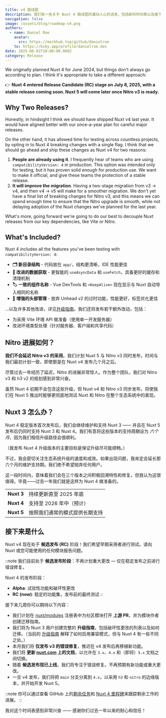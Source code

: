 ```yaml
---
title: v4 路线图
description: 我们有一些关于 Nuxt 4 路线图的激动人心的消息，包括新的时间表以及接下来几周的预期内容。
navigation: false
image: /assets/blog/roadmap-v4.png
authors:
  - name: Daniel Roe
    avatar:
      src: https://markhub.top/github/danielroe
    to: https://bsky.app/profile/danielroe.dev
date: 2025-06-02T10:00:00.000Z
category: Release
---
```


We originally planned Nuxt 4 for June 2024, but things don't always go according to plan. I think it's appropriate to take a different approach:

👉 **Nuxt 4 entered Release Candidate (RC) stage on July 8, 2025, with a stable release coming soon. Nuxt 5 will come later once Nitro v3 is ready.**


## Why Two Releases?

Honestly, in hindsight I think we should have shipped Nuxt v4 last year. It would have aligned better with our once-a-year plan for careful major releases.

On the other hand, it has allowed time for testing across countless projects, by opting in to Nuxt 4 breaking changes with a single flag. I think that we should go ahead and ship these changes as Nuxt v4 for two reasons:

1. **People are already using it**. I frequently hear of teams who are using `compatibilityVersion: 4` in production. This option was _intended_ only for testing, but it has proven solid enough for production use. We want to make it official, and give these teams the protection of a stable release.
2. **It will improve the migration**. Having a two-stage migration from v3 -> v4, and then v4 -> v5 will make for a smoother migration. We don't yet have a final list of breaking changes for Nitro v3, and this means we can spend enough time to ensure that the Nitro upgrade is smooth, while not delaying adoption of the Nuxt changes we've planned for the last year.

What's more, going forward we're going to do our best to decouple Nuxt releases from our key dependencies, like Vite or Nitro.

## What's Included?

Nuxt 4 includes all the features you've been testing with `compatibilityVersion: 4`:

- **🗂️ 新目录结构** - 代码放在 `app/`，结构更清晰，IDE 性能更佳
- **🔄 改进的数据获取** - 更智能的 `useAsyncData` 和 `useFetch`，具备更好的缓存和清理机制
- **🏷️ 一致的组件名称** - Vue DevTools 和 `<KeepAlive>` 现在显示与 Nuxt 自动导入相同的名称
- **📄 增强的头部管理** - 放弃 Unhead v2 的过时功能，性能更好，标签优化更佳

…以及许多其他改进，详见[升级指南](/docs/getting-started/upgrade)。我们还将发布若干额外改动，包括：

- 为采用 Vite 环境 API 做准备（使用单一开发服务器）
- 改进环境类型处理（针对服务器、客户端和共享代码）

## Nitro 进展如何？

**我们不会延迟 Nitro v3 的采用**。我们计划 Nuxt 5 与 Nitro v3 同时发布，时间与我们最初计划一致，即使那是在 Nuxt v4 发布几个月之后。

尽管过去一年经历了延迟，Nitro 的进展非常惊人。作为整个团队，我们对 Nitro v3 和 h3 v2 的规划感到非常兴奋。

虽然 Nuxt 4 初期不会包含这些升级，但 Nuxt v4 和 Nitro v3 同步发布，将使我们在 Nuxt 5 推出时能够更彻底地测试 Nuxt 和 Nitro 在整个生态系统中的表现。

## Nuxt 3 怎么办？

Nuxt 4 稳定版本首次发布后，我们会继续维护和支持 Nuxt 3 —— 并且在 Nuxt 5 发布后仍同时支持 Nuxt 3 和 Nuxt 4。我们有意将这些版本的支持周期设为 _六个月_，因为我们相信升级路径会很顺利。

（我发布 Nuxt 4 升级版本的主要目标是保证升级尽可能顺畅。）

不过，我会密切关注生态系统升级的速度和成效。如果出现问题，我肯定会延长那六个月的维护支持期。我们绝不希望抛弃任何用户。

这一段时间内，意味着我们会在三个版本之间积极回溯特性和修复。但我认为这很值得。毕竟——过去一年我们就是这样为 Nuxt 4 做准备的。

|            |                                                   |
| ---------- | ------------------------------------------------- |
| **Nuxt 3** | 持续更新直至 2025 年底                              |
| **Nuxt 4** | 支持至 2026 年中（预计）                            |
| **Nuxt 5** | 按照我们通常的模式提供长期支持                    |

## 接下来是什么

Nuxt v4 现在处于 **候选发布 (RC)** 阶段！我们希望早期采用者进行测试。请向 Nuxt 或您可能使用的任何模块报告问题。

::note
我们目前处于 **候选发布阶段**：不再计划重大更改 — 仅在稳定发布之前进行错误修复。

Nuxt 4 的发布阶段：
- **Alpha**: 试验性功能和破坏性更改
- **RC (now)**: 稳定的功能集，发布前的最终测试
::

接下来几周你可以期待以下内容：

- 我们计划在 [nuxt/modules](https://github.com/nuxt/modules) 注册表中为社区模块打开 **上游 PR**，并为模块作者创建迁移指南。
- 我们将为 Nuxt 3 用户创建完整的 **升级指南**，包括破坏性更改的列表以及如何迁移。（当前的 [升级指南](/docs/getting-started/upgrade) 解释了如何启用兼容模式，但与 Nuxt 4 有一些不同之处。）
- 本月我们将 **仅发布 v3 的错误修复**，推迟在 v4 发布后再移植新功能。
- 我们将 **更新 [nuxt.com](/) 上的文档**，以允许在 `3.x`、`4.x` 和（即将）`5.x` 文档之间切换。
- 随着 **候选发布现已上线**，我们将专注于错误修复。不再预期有新功能或重大更改。
- 一旦 v4 发布，我们将把 `main` 分支分离到 `4.x`，以采用 `h3` 和 `nitro` 的边缘版本，并开始开发 Nuxt 5。

::note
你可以通过查看 GitHub 上的[剩余任务](https://github.com/nuxt/nuxt/issues/27027)和 [Nuxt 4 里程碑](https://github.com/nuxt/nuxt/milestone/8)来跟踪剩余工作的进展。
::

我对这个时间表感到非常兴奋 —— 感谢你们过去一年以来的耐心和信任！
